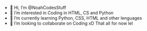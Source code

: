 - 👋 Hi, I’m @NoahCodesStuff
- 👀 I’m interested in Coding in HTML, CS and Python
- 🌱 I’m currently learning Python, CSS, HTML and other lenguages
- 💞️ I’m looking to collaborate on Coding xD
That all for now lel

<!---
NoahCodesStuff/NoahCodesStuff is a ✨ special ✨ repository because its `README.md` (this file) appears on your GitHub profile.
You can click the Preview link to take a look at your changes.
--->
